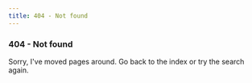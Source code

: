 ```yaml
---
title: 404 - Not found
---
```


### 404 - Not found

Sorry, I've moved pages around. Go back to the index or try the search again.
